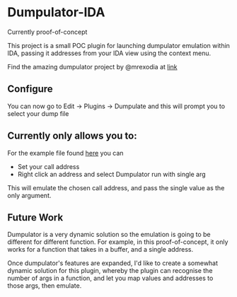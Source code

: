 # Dumpulator-IDA
Currently proof-of-concept

This project is a small POC plugin for launching dumpulator emulation within IDA, passing it addresses from your IDA view using the context menu.

Find the amazing dumpulator project by @mrexodia at [link](https://github.com/mrexodia/dumpulator)

## Configure
You can now go to Edit -> Plugins -> Dumpulate and this will prompt you to select your dump file

## Currently only allows you to:
For the example file found [here](https://github.com/mrexodia/dumpulator/releases/download/v0.0.1/StringEncryptionFun_x64.dmp) you can

- Set your call address
- Right click an address and select Dumpulator run with single arg

This will emulate the chosen call address, and pass the single value as the only argument.

## Future Work
Dumpulator is a very dynamic solution so the emulation is going to be different for different function. For example, in this proof-of-concept, it only works for a function that takes in a buffer, and a single address.

Once dumpulator's features are expanded, I'd like to create a somewhat dynamic solution for this plugin, whereby the plugin can recognise the number of args in a function, and let you map values and addresses to those args, then emulate.